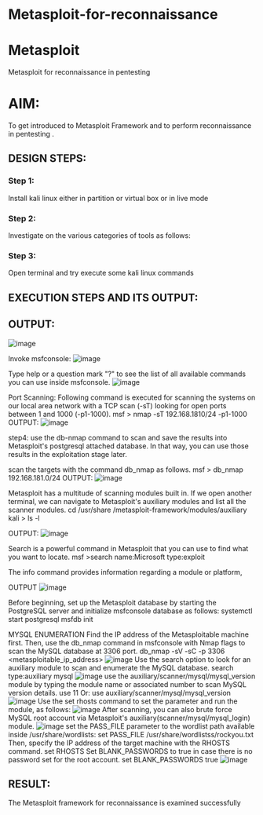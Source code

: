 # Metasploit-for-reconnaissance
# Metasploit
Metasploit for reconnaissance in pentesting

# AIM:

To get introduced to Metasploit Framework and to  perform reconnaissance  in pentesting .

## DESIGN STEPS:

### Step 1:

Install kali linux either in partition or virtual box or in live mode

### Step 2:

Investigate on the various categories of tools as follows:

### Step 3:

Open terminal and try execute some kali linux commands

## EXECUTION STEPS AND ITS OUTPUT:


## OUTPUT:
![image](https://github.com/1808charitha/Metasploit-for-reconnaissance/assets/132996838/584a6e38-f7f5-48d1-a794-e46919e7f8d8)

Invoke msfconsole:
![image](https://github.com/1808charitha/Metasploit-for-reconnaissance/assets/132996838/8ece81bd-8d91-498d-91cc-18096809bf40)

Type help or a question mark "?" to see the list of all available commands you can use inside msfconsole.
![image](https://github.com/1808charitha/Metasploit-for-reconnaissance/assets/132996838/6d8173b7-464c-4be9-9c3c-075633e02d2b)

Port Scanning:
Following command is executed for scanning the systems on our local area network with a TCP scan (-sT) looking for open ports between 1 and 1000 (-p1-1000). msf > nmap -sT 192.168.1810/24 -p1-1000
OUTPUT:
![image](https://github.com/1808charitha/Metasploit-for-reconnaissance/assets/132996838/ff252e3e-fe1e-4a93-b754-5d4ced4f68b7)

step4: use the db-nmap command to scan and save the results into Metasploit's postgresql attached database. In that way, you can use those results in the exploitation stage later.

scan the targets with the command db_nmap as follows. msf > db_nmap 192.168.181.0/24
OUTPUT:
![image](https://github.com/1808charitha/Metasploit-for-reconnaissance/assets/132996838/3ee66371-ccc9-4245-b5ff-5356809e362c)

Metasploit has a multitude of scanning modules built in. If we open another terminal, we can navigate to Metasploit's auxiliary modules and list all the scanner modules. cd /usr/share /metasploit-framework/modules/auxiliary kali > ls -l

OUTPUT:
![image](https://github.com/1808charitha/Metasploit-for-reconnaissance/assets/132996838/fbb24c97-3807-46e7-b06b-c3b625967215)

Search is a powerful command in Metasploit that you can use to find what you want to locate. msf >search name:Microsoft type:exploit

The info command provides information regarding a module or platform,

OUTPUT
![image](https://github.com/1808charitha/Metasploit-for-reconnaissance/assets/132996838/97a56fd6-c08c-43d3-8816-6a1fcef38c56)

Before beginning, set up the Metasploit database by starting the PostgreSQL server and initialize msfconsole database as follows: systemctl start postgresql msfdb init

MYSQL ENUMERATION
Find the IP address of the Metasploitable machine first. Then, use the db_nmap command in msfconsole with Nmap flags to scan the MySQL database at 3306 port. db_nmap -sV -sC -p 3306 <metasploitable_ip_address>
![image](https://github.com/1808charitha/Metasploit-for-reconnaissance/assets/132996838/93452bc1-249d-4a05-bda6-140c2db75eea)
Use the search option to look for an auxiliary module to scan and enumerate the MySQL database. search type:auxiliary mysql
![image](https://github.com/1808charitha/Metasploit-for-reconnaissance/assets/132996838/fde3f8b6-db49-4248-8f77-39d61ea12557)
use the auxiliary/scanner/mysql/mysql_version module by typing the module name or associated number to scan MySQL version details. use 11 Or: use auxiliary/scanner/mysql/mysql_version
![image](https://github.com/1808charitha/Metasploit-for-reconnaissance/assets/132996838/93d8988f-b7a0-46c2-b816-262083158bf4)
Use the set rhosts command to set the parameter and run the module, as follows:
![image](https://github.com/1808charitha/Metasploit-for-reconnaissance/assets/132996838/41895fb8-8adf-4e5d-a486-0bb7cfda2f8c)
After scanning, you can also brute force MySQL root account via Metasploit's auxiliary(scanner/mysql/mysql_login) module.
![image](https://github.com/1808charitha/Metasploit-for-reconnaissance/assets/132996838/e3a3574e-8c7e-4148-9cf5-5064b270f690)
set the PASS_FILE parameter to the wordlist path available inside /usr/share/wordlists: set PASS_FILE /usr/share/wordlistss/rockyou.txt Then, specify the IP address of the target machine with the RHOSTS command. set RHOSTS Set BLANK_PASSWORDS to true in case there is no password set for the root account. set BLANK_PASSWORDS true
![image](https://github.com/1808charitha/Metasploit-for-reconnaissance/assets/132996838/671d8b95-a4c4-4be3-a006-52c6dccf5803)




## RESULT:
The Metasploit framework for reconnaissance is  examined successfully
